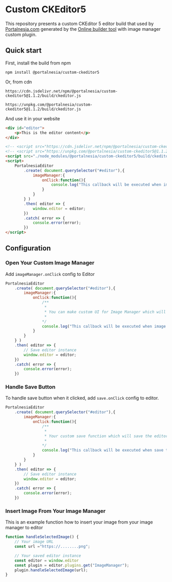 # Custom CKEditor5

This repository presents a custom CKEditor 5 editor build that used by [Portalnesia.com](https://portalnesia.com) generated by the [Online builder tool](https://ckeditor.com/ckeditor-5/online-builder) with image manager custom plugin.

## Quick start

First, install the build from npm

```
npm install @portalnesia/custom-ckeditor5
```

Or, from cdn

```
https://cdn.jsdelivr.net/npm/@portalnesia/custom-ckeditor5@1.1.2/build/ckeditor.js
```

```
https://unpkg.com/@portalnesia/custom-ckeditor5@1.1.2/build/ckeditor.js
```

And use it in your website

```html
<div id="editor">
    <p>This is the editor content</p>
</div>

<!-- <script src="https://cdn.jsdelivr.net/npm/@portalnesia/custom-ckeditor5@1.1.2/build/ckeditor.js"></script>  -->
<!-- <script src="https://unpkg.com/@portalnesia/custom-ckeditor5@1.1.2/build/ckeditor.js"></script>  -->
<script src="./node_modules/@portalnesia/custom-ckeditor5/build/ckeditor.js"></script>
<script>
    PortalnesiaEditor
        .create( document.querySelector("#editor"),{
            imageManager:{
                onClick:function(){
                    console.log("This callback will be executed when image toolbar is clicked")
                }
            }
        } )
        .then( editor => {
            window.editor = editor;
        })
        .catch( error => {
            console.error(error);
        })
</script>
```

## Configuration

### Open Your Custom Image Manager

Add `imageManager.onClick` config to Editor

```js
PortalnesiaEditor
    .create( document.querySelector("#editor"),{
        imageManager:{
            onClick:function(){
                /**
                 * 
                 * You can make custom UI for Image Manager which will display a collection of images and/or upload function
                 * 
                */
                console.log("This callback will be executed when image toolbar is clicked")
            }
        }
    } )
    .then( editor => {
        // Save editor instance
        window.editor = editor;
    })
    .catch( error => {
        console.error(error);
    })
```

### Handle Save Button

To handle save button when it clicked, add `save.onClick` config to editor.

```js
PortalnesiaEditor
    .create( document.querySelector("#editor"),{
        imageManager:{
            onClick:function(){
                /**
                 * 
                 * Your custom save function which will save the editor's data to your database.
                 * 
                */
                console.log("This callback will be executed when save toolbar is clicked")
            }
        }
    } )
    .then( editor => {
        // Save editor instance
        window.editor = editor;
    })
    .catch( error => {
        console.error(error);
    })
```

### Insert Image From Your Image Manager

This is an example function how to insert your image from your image manager to editor

```js
function handleSelectedImage() {
    // Your image URL
    const url ="https://........png";

    // Your saved editor instance
    const editor = window.editor
    const plugin = editor.plugins.get("ImageManager");
    plugin.handleSelectedImage(url);
}
```